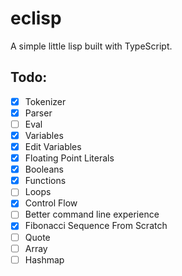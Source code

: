 # eclisp

A simple little lisp built with TypeScript.

## Todo:

-   [x] Tokenizer
-   [x] Parser
-   [ ] Eval
-   [x] Variables
-   [x] Edit Variables
-   [x] Floating Point Literals
-   [x] Booleans
-   [x] Functions
-   [ ] Loops
-   [x] Control Flow
-   [ ] Better command line experience
-   [x] Fibonacci Sequence From Scratch
-   [ ] Quote
-   [ ] Array
-   [ ] Hashmap
